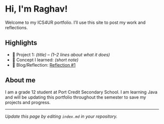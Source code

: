 # Hi, I'm Raghav!
Welcome to my ICS4UR portfolio. I’ll use this site to post my work and reflections.

## Highlights
- 🔧 Project 1: *(title)* – *(1–2 lines about what it does)*
- 🧠 Concept I learned: *(short note)*
- 📝 Blog/Reflection: [Reflection #1](./posts/first_reflection.md)

## About me
I am a grade 12 student at Port Credit Secondary School. I am learning Java and will be updating this portfolio throughout the semester to save my projects and progress.

---
*Update this page by editing `index.md` in your repository.*
